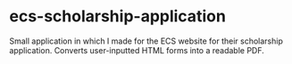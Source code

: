 # ecs-scholarship-application
Small application in which I made for the ECS website for their scholarship application. Converts user-inputted HTML forms into a readable PDF.
